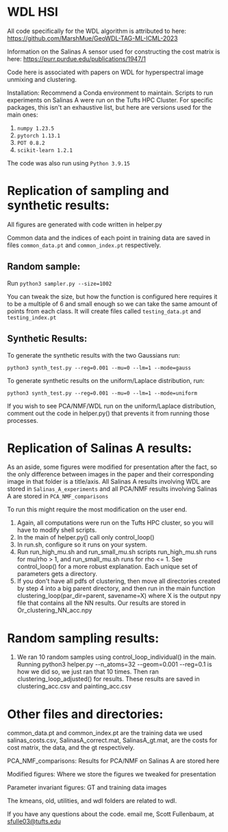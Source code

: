 # WDL HSI

All code specifically for the WDL algorithm is attributed to here: 
https://github.com/MarshMue/GeoWDL-TAG-ML-ICML-2023

Information on the Salinas A sensor used for constructing the cost matrix is here:
https://purr.purdue.edu/publications/1947/1

Code here is associated with papers on WDL for hyperspectral image unmixing and clustering.

Installation: 
Recommend a Conda environment to maintain. Scripts to run experiments on Salinas A were run on the Tufts HPC Cluster. For specific packages, this isn't an exhaustive list, but here are versions used for the main ones:
1. ```numpy 1.23.5```
2. ```pytorch 1.13.1```
3. ```POT 0.8.2 ```
4. ```scikit-learn 1.2.1```

The code was also run using ```Python 3.9.15```

# Replication of sampling and synthetic results: 
All figures are generated with code written in helper.py

Common data and the indices of each point in training data are saved in files ```common_data.pt``` and ```common_index.pt``` respectively. 

## Random sample: 

Run ```python3 sampler.py --size=1002```

You can tweak the size, but how the function is configured here requires it to be a multiple of 6 and small enough so we can take the same amount of points from each class. 
It will create files called ```testing_data.pt``` and ```testing_index.pt```

## Synthetic Results:

To generate the synthetic results with the two Gaussians run: 

```python3 synth_test.py --reg=0.001 --mu=0 --lm=1 --mode=gauss```

To generate synthetic results on the uniform/Laplace distribution, run:

```python3 synth_test.py --reg=0.001 --mu=0 --lm=1 --mode=uniform```

If you wish to see PCA/NMF/WDL run on the uniform/Laplace distribution, comment out the code in helper.py() that prevents it from running those processes.




# Replication of Salinas A results: 
As an aside, some figures were modified for presentation after the fact, so the only difference between images in the paper and their corresponding image in that folder is a 
title/axis. All Salinas A results involving WDL are stored in ```Salinas_A_experiments``` and all PCA/NMF results involving Salinas A are stored in ```PCA_NMF_comparisons```

To run this might require the most modification on the user end. 
1. Again, all computations were run on the Tufts HPC cluster, so you will have
to modify shell scripts.
2. In the main of helper.py() call only control_loop()
3. In run.sh, configure so it runs on your system.
4. Run run_high_mu.sh and run_small_mu.sh scripts
run_high_mu.sh runs for mu/rho > 1, and run_small_mu.sh runs for rho <= 1. See
control_loop() for a more robust explanation. Each unique set of parameters gets
a directory. 
5. If you don't have all pdfs of clustering, then move all directories created
by step 4 into a big parent directory, and then run in the main function 
clustering_loop(par_dir=parent, savename=X) where X is the output npy file
that contains all the NN results. Our results are stored in Or_clustering_NN_acc.npy

# Random sampling results:
1. We ran 10 random samples using control_loop_individual() in the main. Running
python3 helper.py --n_atoms=32 --geom=0.001 --reg=0.1 is how we did so, we just 
ran that 10 times. Then ran clustering_loop_adjusted() for results. These results
are saved in clustering_acc.csv and painting_acc.csv

# Other files and directories:
common_data.pt and common_index.pt are the training data we used
salinas_costs.csv, SalinasA_correct.mat, SalinasA_gt.mat, are the costs for cost matrix,
the data, and the gt respectively. 

PCA_NMF_comparisons: 
Results for PCA/NMF on Salinas A are stored here

Modified figures:
Where we store the figures we tweaked for presentation

Parameter invariant figures: 
GT and training data images

The kmeans, old, utilities, and wdl folders are related to wdl. 


If you have any questions about the code. email me, Scott Fullenbaum, at sfulle03@tufts.edu
